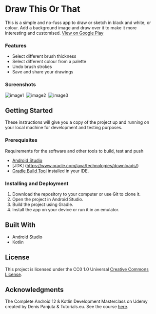 # Draw This Or That

This is a simple and no-fuss app to draw or sketch in black and white, or colour. 
Add a background image and draw over it to make it more interesting and customised.
[View on Google Play](https://play.google.com/store/apps/details?id=com.pkndegwa.drawthisorthat)

### Features
- Select different brush thickness
- Select different colour from a palette
- Undo brush strokes
- Save and share your drawings

### Screenshots
![image1](app/src/main/res/drawable/screenshot1.jpg)&nbsp;
![image2](app/src/main/res/drawable/screenshot2.jpg)&nbsp;
![image3](app/src/main/res/drawable/screenshot4.jpg)&nbsp;

## Getting Started

These instructions will give you a copy of the project up and running on
your local machine for development and testing purposes.

### Prerequisites

Requirements for the software and other tools to build, test and push 
- [Android Studio](https://developer.android.com/studio)
- [JDK] (https://www.oracle.com/java/technologies/downloads/)
- [Gradle Build Tool](https://gradle.org/) installed in your IDE.

### Installing and Deployment

1. Download the repository to your computer or use Git to clone it.
2. Open the project in Android Studio.
3. Build the project using Gradle.
4. Install the app on your device or run it in an emulator.

## Built With

  - Android Studio
  - Kotlin

## License

This project is licensed under the CC0 1.0 Universal 
[Creative Commons License](https://creativecommons.org/publicdomain/zero/1.0/).

## Acknowledgments

The Complete Android 12 & Kotlin Development Masterclass on Udemy
created by Denis Panjuta & Tutorials.eu.
See the course [here](https://www.udemy.com/course/android-kotlin-developer/).


